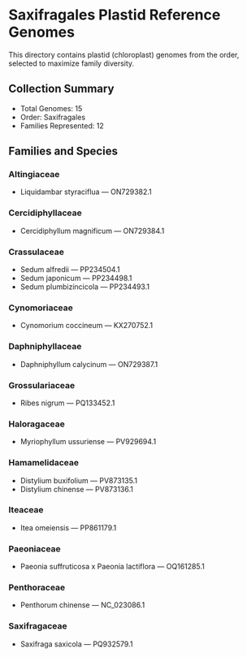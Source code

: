 # Saxifragales Plastid Reference Genomes

This directory contains plastid (chloroplast) genomes from the order, selected to maximize family diversity.

## Collection Summary

- Total Genomes: 15
- Order: Saxifragales
- Families Represented: 12

## Families and Species

### Altingiaceae
- Liquidambar styraciflua — ON729382.1

### Cercidiphyllaceae
- Cercidiphyllum magnificum — ON729384.1

### Crassulaceae
- Sedum alfredii — PP234504.1
- Sedum japonicum — PP234498.1
- Sedum plumbizincicola — PP234493.1

### Cynomoriaceae
- Cynomorium coccineum — KX270752.1

### Daphniphyllaceae
- Daphniphyllum calycinum — ON729387.1

### Grossulariaceae
- Ribes nigrum — PQ133452.1

### Haloragaceae
- Myriophyllum ussuriense — PV929694.1

### Hamamelidaceae
- Distylium buxifolium — PV873135.1
- Distylium chinense — PV873136.1

### Iteaceae
- Itea omeiensis — PP861179.1

### Paeoniaceae
- Paeonia suffruticosa x Paeonia lactiflora — OQ161285.1

### Penthoraceae
- Penthorum chinense — NC_023086.1

### Saxifragaceae
- Saxifraga saxicola — PQ932579.1

